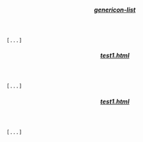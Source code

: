 <!DOCTYPE html><html lang="de-DE">
<head>
<link rel="stylesheet" id="genericons-css" href="https://c0.wp.com/p/jetpack/9.9.1/_inc/genericons/genericons/genericons.css" type="text/css" media="all">
<link rel="stylesheet" id="writr-style-css" href="https://template.pc-cdn.de/content/themes/writr/style.css" type="text/css" media="all">
</head>
<body>
<div id="primary" class="content-area">




 <article class="hentry">
   <header class="entry-header">
		<h5 class="entry-title">     <a href="genericon-list.html" rel="bookmark">genericon-list</a>  </h5>
		<span class="entry-format-badge genericon genericon-gallery"></span>
	</header>
	
	[...]
	
 </article>


 <article class="hentry">
   <header class="entry-header">
		<h5 class="entry-title">     <a href="test1.html" rel="bookmark">test1.html</a>   </h5>
		<span class="entry-format-badge genericon genericon-gallery"></span>
	</header>
	
	[...]
	
 </article>


 <article class="hentry">
   <header class="entry-header">
		<h5 class="entry-title">    <a href="test2.html" rel="bookmark">test1.html</a>     </h5>
		<span class="entry-format-badge genericon genericon-gallery"></span>
	</header>
	
	[...]
	
 </article>
 
 
 
 
 
 
 
</div>
</body>